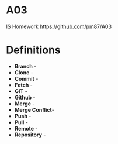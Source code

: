# A03
IS Homework
https://github.com/pm87/A03

# Definitions 

 - **Branch** -
- **Clone** -
-  **Commit** -
- **Fetch** -
- **GIT** -
- **Github** -
- **Merge** -
- **Merge Conflict**-
- **Push** -
- **Pull** -
- **Remote** -
- **Repository** -
  

